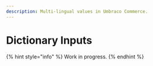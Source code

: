 ```yaml
---
description: Multi-lingual values in Umbraco Commerce.
---
```


# Dictionary Inputs

{% hint style="info" %}
Work in progress.
{% endhint %}
